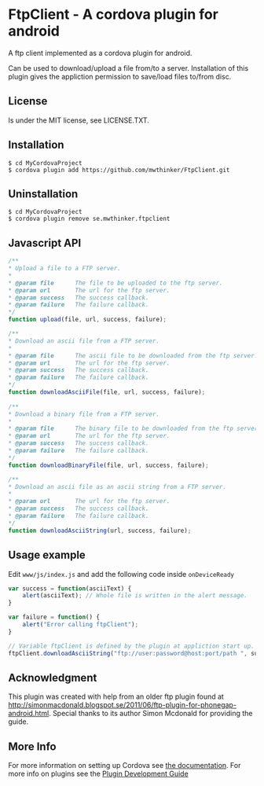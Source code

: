 # FtpClient - A cordova plugin for android
A ftp client implemented as a cordova plugin for android.

Can be used to download/upload a file from/to a server. 
Installation of this plugin gives the appliction permission to save/load files to/from disc.

## License
Is under the MIT license, see LICENSE.TXT.

## Installation

    $ cd MyCordovaProject
    $ cordova plugin add https://github.com/mwthinker/FtpClient.git
    
## Uninstallation
 
    $ cd MyCordovaProject
    $ cordova plugin remove se.mwthinker.ftpclient
    
## Javascript API

```js
/**
* Upload a file to a FTP server.
*
* @param file      The file to be uploaded to the ftp server.
* @param url       The url for the ftp server.
* @param success   The success callback.
* @param failure   The failure callback.
*/
function upload(file, url, success, failure);

/**
* Download an ascii file from a FTP server.
*
* @param file      The ascii file to be downloaded from the ftp server.
* @param url       The url for the ftp server.
* @param success   The success callback.
* @param failure   The failure callback. 
*/
function downloadAsciiFile(file, url, success, failure);
     
/**
* Download a binary file from a FTP server.
*
* @param file      The binary file to be downloaded from the ftp server.
* @param url       The url for the ftp server.
* @param success   The success callback.
* @param failure   The failure callback.
*/
function downloadBinaryFile(file, url, success, failure);

/**
* Download an ascii file as an ascii string from a FTP server.
*
* @param url       The url for the ftp server.
* @param success   The success callback.
* @param failure   The failure callback.
*/   
function downloadAsciiString(url, success, failure);
```

## Usage example
Edit `www/js/index.js` and add the following code inside `onDeviceReady`

```js
var success = function(asciiText) {
    alert(asciiText); // Whole file is written in the alert message.
}

var failure = function() {
    alert("Error calling ftpClient");
}

// Variable ftpClient is defined by the plugin at appliction start up.
ftpClient.downloadAsciiString("ftp://user:password@host:port/path ", success, failure);
```

## Acknowledgment
This plugin was created with help from an older ftp plugin found at http://simonmacdonald.blogspot.se/2011/06/ftp-plugin-for-phonegap-android.html.
Special thanks to its author Simon Mcdonald for providing the guide.

## More Info
For more information on setting up Cordova see [the documentation](http://cordova.apache.org/docs/en/4.0.0/guide_cli_index.md.html#The%20Command-Line%20Interface).
For more info on plugins see the [Plugin Development Guide](http://cordova.apache.org/docs/en/4.0.0/guide_hybrid_plugins_index.md.html#Plugin%20Development%20Guide)
